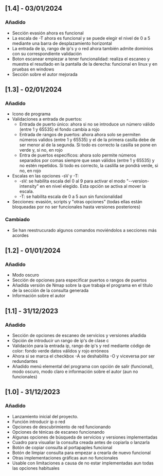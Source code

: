 ## [1.4] - 03/01/2024
### Añadido
- Sección evasión ahora es funcional
- La escala de -T ahora es funcional y se puede elegir el nivel de 0 a 5 mediante una barra de desplazamiento horizontal
- La entrada de ip, rango de ip's y o red ahora también admite dominios con su correspondiente validación
- Boton escanear empiezar a tener funcionalidad: realiza el escaneo y muestra el resutlado en la pantalla de la derecha: funcional en linux y en pruebas en windows
- Sección sobre el autor mejorada


## [1.3] - 02/01/2024
### Añadido
- Icono de programa
- Validaciones a entrada de puertos:
    - Entrada de puerto único: ahora si no se introduce un número válido (entre 1 y 65535) el fondo cambia a rojo
    - Entrada de rangos de puertos: ahora ahora solo se permiten números validos (entre 1 y 65535) y el de la primera casilla debe de ser menor al de la segunda. Si todo es correcto la casilla se pone en verde y, si no, en rojo
    - Entra de puertos específicos: ahora solo permite números separados por comas siempre que sean válidos (entre 1 y 65535) y no estén repetidos. Si todo es correcto, la caslilla se pondrá verde, si no, en rojo
- Escalas en las opciones -sV y -T:
    - -sV: se habilita escala del 0 al 9 para activar el modo "--version-intensity" en en nivel elegido. Esta opción se activa al mover la escala.
    - -T: se habilita escala de 0 a 5 aun sin funcionalidad
- Secciones: evasión, scripts y "otras opciones" (todas ellas están bloqueadas por no ser funcionales hasta versiones posteriores)
### Cambiado
- Se han reestrucurado algunos comandos moviéndolos a secciones más acordes


## [1.2] - 01/01/2024
### Añadido
- Modo oscuro
- Sección de opciones para especificar puertos o rangos de puertos
- Añadida versión de Nmap sobre la que trabaja el programa en el título de la sección de la consulta generada
- Información sobre el autor


## [1.1] - 31/12/2023
### Añadido
- Sección de opciones de escaneo de servicios y versiones añadida
- Opción de introducir un rango de ip's de clase c
- Validación para la entrada ip, rango de ip's y red mediante código de color: fondo verde datos válidos y rojo erróneos
- Ahora si se marca el checkbox -A se deshabilita -O y viceversa por ser redundantes
- Añadido menú elemental del programa con opción de salir (funcional), modo oscuro, modo claro e información sobre el autor (aun no funcionales)


## [1.0] - 31/12/2023
### Añadido
- Lanzamiento inicial del proyecto.
- Función introducir ip o red
- Opciones de descubrimiento de red funcionando
- Opciones de ténicas de escaneo funcionando
- Algunas opciones de búsqueda de servicios y versiones implementadas
- Cuadro para visualiar la consulta creada antes de copiarla o lanzarla
- Botón de copiar consulta al portapaples funcional
- Botón de limpiar consulta para empezar a crearla de nuevo funcional
- Otras implementaciones gráficas aun no funcionales
- Usable con limitaciones a causa de no estar implementadas aun todas las opciones habituales